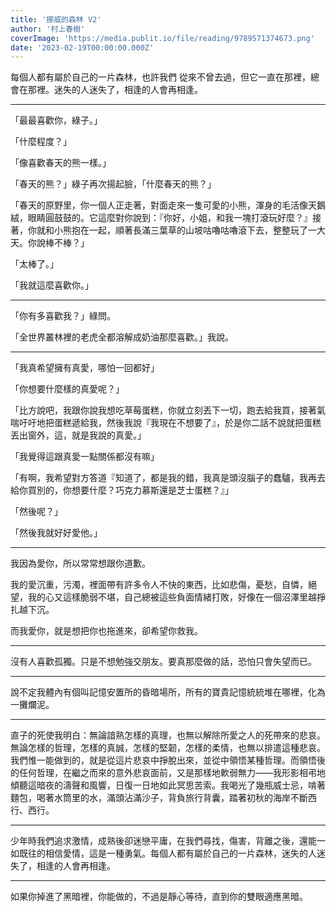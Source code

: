 ```yaml
---
title: '挪威的森林 V2'
author: '村上春樹'
coverImage: 'https://media.publit.io/file/reading/9789571374673.png'
date: '2023-02-19T00:00:00.000Z'
---
```


每個人都有屬於自己的一片森林，也許我們 從來不曾去過，但它一直在那裡，總會在那裡。迷失的人迷失了，相逢的人會再相逢。

---

「最最喜歡你，綠子。」

「什麼程度？」

「像喜歡春天的熊一樣。」

「春天的熊？」綠子再次揚起臉，「什麼春天的熊？」

「春天的原野里，你一個人正走著，對面走來一隻可愛的小熊，渾身的毛活像天鵝絨，眼睛圓鼓鼓的。它這麼對你說到：『你好，小姐，和我一塊打滾玩好麼？』接著，你就和小熊抱在一起，順著長滿三葉草的山坡咕嚕咕嚕滾下去，整整玩了一大天。你說棒不棒？」

「太棒了。」

「我就這麼喜歡你。」

---

「你有多喜歡我？」綠問。

「全世界叢林裡的老虎全都溶解成奶油那麼喜歡。」我說。

---

「我真希望擁有真愛，哪怕一回都好」

「你想要什麼樣的真愛呢？」

「比方說吧，我跟你說我想吃草莓蛋糕，你就立刻丟下一切，跑去給我買，接著氣喘吁吁地把蛋糕遞給我，然後我說『我現在不想要了』，於是你二話不說就把蛋糕丟出窗外，這，就是我說的真愛。」

「我覺得這跟真愛一點關係都沒有嘛」

「有啊，我希望對方答道『知道了，都是我的錯，我真是頭沒腦子的蠢驢，我再去給你買別的，你想要什麼？巧克力慕斯還是芝士蛋糕？』」

「然後呢？」

「然後我就好好愛他。」

---

我因為愛你，所以常常想跟你道歉。

我的愛沉重，污濁，裡面帶有許多令人不快的東西，比如悲傷，憂愁，自憐，絕望，我的心又這樣脆弱不堪，自己總被這些負面情緒打敗，好像在一個沼澤里越掙扎越下沉。

而我愛你，就是想把你也拖進來，卻希望你救我。

---

沒有人喜歡孤獨。只是不想勉強交朋友。要真那麼做的話，恐怕只會失望而已。

---

說不定我體內有個叫記憶安置所的昏暗場所，所有的寶貴記憶統統堆在哪裡，化為一攤爛泥。

---

直子的死使我明白：無論諳熟怎樣的真理，也無以解除所愛之人的死帶來的悲哀。無論怎樣的哲理，怎樣的真誠，怎樣的堅韌，怎樣的柔情，也無以排遣這種悲哀。我們惟一能做到的，就是從這片悲哀中掙脫出來，並從中領悟某種哲理。而領悟後的任何哲理，在繼之而來的意外悲哀面前，又是那樣地軟弱無力——我形影相弔地傾聽這暗夜的濤聲和風響，日復一日地如此冥思苦索。我喝光了幾瓶威士忌，啃著麵包，喝著水筒里的水，滿頭沾滿沙子，背負旅行背囊，踏著初秋的海岸不斷西行、西行。

---

少年時我們追求激情，成熟後卻迷戀平庸，在我們尋找，傷害，背離之後，還能一如既往的相信愛情，這是一種勇氣。每個人都有屬於自己的一片森林，迷失的人迷失了，相逢的人會再相逢。

---

如果你掉進了黑暗裡，你能做的，不過是靜心等待，直到你的雙眼適應黑暗。
